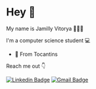 # Hey 👋
My name is Jamilly Vitorya 👩🇧🇷

I'm a computer science student 💻

-   📍  From Tocantins

Reach me out 👇

[
![Linkedin Badge](https://img.shields.io/badge/-Jamilly%20Vitorya-FF8000?style=flat-square&logo=Linkedin&logoColor=white&link=https://www.linkedin.com/in/jamilly-barbosa/)](https://www.linkedin.com/in/jamilly-barbosa/) [
![Gmail Badge](https://img.shields.io/badge/-jamilly_barbosa@discente.ufg.br-FF8000?style=flat-square&logo=Gmail&logoColor=white&link=mailto:jamilly_barbosa@discente.ufg.br)](mailto:jamilly_barbosa@discente.ufg.br)
